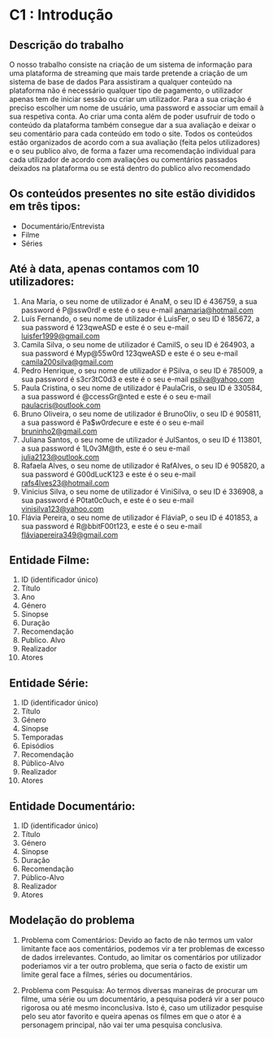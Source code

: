 # C1 : Introdução


## Descrição do trabalho

O nosso trabalho consiste na criação de um sistema de informação para uma plataforma de streaming que mais tarde pretende a criação de um sistema de base de dados
Para assistiram a qualquer conteúdo na plataforma não é necessário qualquer tipo de pagamento, o utilizador apenas tem de iniciar sessão ou criar um utilizador. Para a sua criação é preciso escolher um nome de usuário, uma password e associar um email à sua respetiva conta. Ao criar uma conta além de poder usufruir de todo o conteúdo da plataforma também consegue dar a sua avaliação e deixar o seu comentário para cada conteúdo em todo o site.
Todos os conteúdos estão organizados de acordo com a sua avaliação (feita pelos utilizadores) e o seu publico alvo, de forma a fazer uma recomendação individual para cada utilizador de acordo com avaliações ou comentários passados deixados na plataforma ou se está dentro do publico alvo recomendado

## Os conteúdos presentes no site estão divididos em três tipos: 
* Documentário/Entrevista
* Filme 
* Séries


## Até à data, apenas contamos com 10 utilizadores:
1.	Ana Maria, o seu nome de utilizador é AnaM, o seu ID é 436759, a sua password é P@ssw0rd! e este é o seu e-mail anamaria@hotmail.com  
2.	Luís Fernando, o seu nome de utilizador é LuisFer, o seu ID é 185672, a sua password é 123qweASD e este é o seu e-mail luisfer1999@gmail.com
3.	Camila Silva, o seu nome de utilizador é CamilS, o seu ID é 264903, a sua password é Myp@55w0rd 123qweASD e este é o seu e-mail camila200silva@gmail.com
4.	Pedro Henrique, o seu nome de utilizador é PSilva, o seu ID é 785009, a sua password é s3cr3tC0d3 e este é o seu e-mail psilva@yahoo.com
5.	Paula Cristina, o seu nome de utilizador é PaulaCris, o seu ID é 330584, a sua password é @ccessGr@nted e este é o seu e-mail paulacris@outlook.com
6.	Bruno Oliveira, o seu nome de utilizador é BrunoOliv, o seu ID é 905811, a sua password é Pa$$w0rd$ecure e este é o seu e-mail bruninho2@gmail.com
7.	Juliana Santos, o seu nome de utilizador é JulSantos, o seu ID é 113801, a sua password é 1L0v3M@th, este é o seu e-mail julia2123@outlook.com
8.	Rafaela Alves, o seu nome de utilizador é RafAlves, o seu ID é 905820, a sua password é G00dLucK123 e este é o seu e-mail rafs4lves23@hotmail.com
9.	Vinicius Silva, o seu nome de utilizador é ViniSilva, o seu ID é 336908, a sua password é P0tat0c0uch, e este é o seu e-mail vinisilva123@yahoo.com
10.	Flávia Pereira, o seu nome de utilizador é FláviaP, o seu ID é 401853, a sua password é R@bbitF00t123, e este é o seu e-mail fláviapereira349@gmail.com


## Entidade Filme:
1.	ID (identificador único)
2.	Título
3.	Ano
4.	Género
5.	Sinopse
6.	Duração
7.	Recomendação
8.	Publico. Alvo
9.	Realizador
10.	Atores

## Entidade Série:

1.	ID (identificador único)
2.	Título
3.	Género
4.	Sinopse
5.	Temporadas
6.	Episódios
7.	Recomendação
8.	Público-Alvo
9.	Realizador
10.	Atores

## Entidade Documentário:

1.	ID (identificador único)
2.	Título
3.	Género
4.	Sinopse
5.	Duração
6.	Recomendação
7.	Público-Alvo
8.	Realizador
9.	Atores


## Modelação do problema

1. Problema com Comentários: Devido ao facto de não termos um valor limitante face aos comentários, podemos vir a ter problemas de excesso de dados irrelevantes. Contudo, ao limitar os comentários por utilizador poderiamos vir a ter outro problema, que seria o facto de existir um limite geral face a filmes, séries ou documentários. 

2. Problema com Pesquisa: Ao termos diversas maneiras de procurar um filme, uma série ou um documentário, a pesquisa poderá vir a ser pouco rigorosa ou até mesmo inconclusiva. Isto é, caso um utilizador pesquise pelo seu ator favorito e queira apenas os filmes em que o ator é a personagem principal, não vai ter uma pesquisa conclusiva. 



